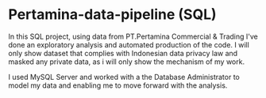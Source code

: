# Pertamina-data-pipeline (SQL)

In this SQL project, using data from PT.Pertamina Commercial & Trading I've done an exploratory analysis and automated production of the code. I will only show dataset that complies with Indonesian data privacy law and masked any private data, as i will only show the mechanism of my work.

I used MySQL Server and worked with a the Database Administrator to model my data and enabling me to move forward with the analysis.
